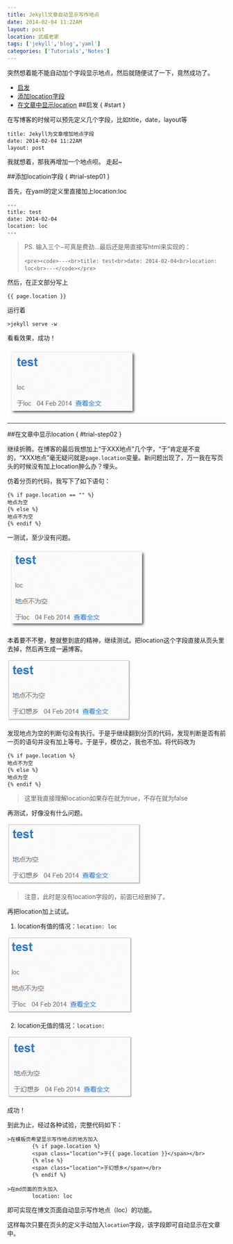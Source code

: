 ```yaml
---
title: Jekyll文章自动显示写作地点
date: 2014-02-04 11:22AM
layout: post
location: 武威老家
tags: ['jekyll','blog','yaml']
categories: ['Tutorials','Notes']
---
```

突然想着能不能自动加个字段显示地点，然后就随便试了一下，竟然成功了。

- [启发]( #start )
- [添加location字段]( #trial-step01 )
- [在文章中显示location]( #trial-step02 )
##启发 { #start }

在写博客的时候可以预先定义几个字段，比如title，date，layout等

	title: Jekyll为文章增加地点字段
	date: 2014-02-04 11:22AM
	layout: post

我就想着，那我再增加一个地点呗。
走起~

<!--break-->
##添加locatioin字段 { #trial-step01 }

首先，在yaml的定义里直接加上location:loc
<pre><code>---<br>title: test <br>date: 2014-02-04 <br>location: loc <br>---</code></pre>

>PS. 输入三个&minus;可真是费劲...最后还是用直接写html来实现的：
>
>``<pre><code>---<br>title: test<br>date: 2014-02-04<br>location: loc<br>---</code></pre>``

然后，在正文部分写上
	
	{{ page.location }}

运行着

	>jekyll serve -w

看看效果，成功！

![成功显示location字段](\assets\2014-02-04_01.png)

------------------
##在文章中显示location { #trial-step02 }

继续折腾。在博客的最后我想加上“于XXX地点”几个字，“于”肯定是不变的，“XXX地点”毫无疑问就是``page.location``变量。新问题出现了，万一我在写页头的时候没有加上location肿么办？埋头。

仿着分页的代码，我写下了如下语句：

	{% if page.location == "" %}
	地点为空
	{% else %}
	地点不为空
	{% endif %}

一测试，至少没有问题。

![成功执行语句](\assets\2014-02-04_02.png)

本着要不不整，整就整到底的精神，继续测试。把location这个字段直接从页头里去掉，然后再生成一遍博客。

![地点为空的判断句没有执行](\assets\2014-02-04_03.png)

发现地点为空的判断句没有执行。于是乎继续翻到分页的代码，发现判断是否有前一页的语句并没有加上等号。于是乎，模仿之，我也不加。将代码改为

	{% if page.location %}
	地点不为空
	{% else %}
	地点为空
	{% endif %}

>这里我直接理解location如果存在就为true，不存在就为false

再测试，好像没有什么问题。

![好像没有什么问题](\assets\2014-02-04_04.png)

>注意，此时是没有location字段的，前面已经删掉了。

再把location加上试试。

1.	location有值的情况：`location: loc`

![location有值](\assets\2014-02-04_05.png)

2.	location无值的情况：`location: `

![location无值](\assets\2014-02-04_06.png)

成功！

到此为止，经过各种试验，完整代码如下：

	>在模板页希望显示写作地点的地方加入
		    {% if page.location %}
            <span class="location">于{{ page.location }}</span></br>
            {% else %}
            <span class="location">于幻想乡</span></br>
            {% endif %}

    >在md页面的页头加入
    		location: loc

即可实现在博文页面自动显示写作地点（loc）的功能。

这样每次只要在页头的定义手动加入`location`字段，该字段即可自动显示在文章中。